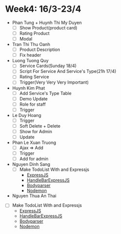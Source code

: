 # Week4: 16/3-23/4

- Phan Tung + Huynh Thi My Duyen
  - [ ] Show Product(product card)
  - [ ] Rating Product
  - [ ] Modal
- Tran Thi Thu Oanh
  - [ ] Product Description
  - [ ] Fix header

- Luong Tuong Quy
  - [ ] Service Cards(Sunday 18/4)
  - [ ] Script For Service And Service's Type(21h 17/4)
  - [ ] Rating Service
  - [ ] Trigger(Very Very Very Important)

- Huynh Kim Phat
  - [ ] Add Service's Type Table
  - [ ] Demo Update
  - [ ] Role for staff
  - [ ] Trigger

- Le Duy Hoang
  - [ ] Trigger
  - [ ] Soft Delete + Delete 
  - [ ] Show for Admin
  - [ ] Update
- Phan Le Xuan Truong
  - [ ] Ajax => Add
  - [ ] Trigger
  - [ ] Add for admin

- Nguyen Dinh Sang
  - [ ] Make TodoList With and Expressjs
    - [ExpressJS]()
    - [HandleBarExpressJS]()
    - [Bodyparser]()
    - [Nodemon]()
- Nguyen Thua An Thai
- [ ] Make TodoList With and Expressjs
    - [ExpressJS]()
    - [HandleBarExpressJS]()
    - [Bodyparser]()
    - [Nodemon]()

